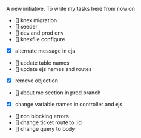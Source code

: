 A new initiative. To write my tasks here from now on

-   [] knex migration
-   [] seeder
-   [] dev and prod env
-   [] knexfile configure
-   [x] alternate message in ejs
-   [] update table names
-   [] update ejs names and routes
-   [x] remove objection
-   [] about me section in prod branch
-   [x] change variable names in controller and ejs
-   [] non blocking errors
-   [] change ticket route to :id
-   [] change query to body
